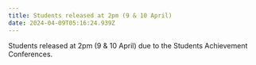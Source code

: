 ```yaml
---
title: Students released at 2pm (9 & 10 April)
date: 2024-04-09T05:16:24.939Z
---
```

Students released at 2pm (9 & 10 April) due to the Students Achievement Conferences.
